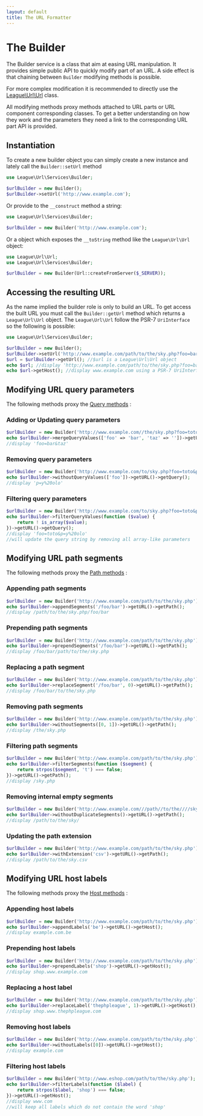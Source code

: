 ```yaml
---
layout: default
title: The URL Formatter
---
```


# The Builder

The Builder service is a class that aim at easing URL manipulation. It provides simple public API to quickly modify part of an URL. A side effect is that chaining between `Builder` modifying methods is possible.

For more complex modification it is recommended to directly use the [League\Url\Url](/dev-master/url/manipulation) class.

All modifying methods proxy methods attached to URL parts or URL component corresponding classes. To get a better understanding on how they work and the parameters they need a link to the corresponding URL part API is provided.

## Instantiation

To create a new builder object you can simply create a new instance and lately call the `Builder::setUrl` method

~~~php
use League\Url\Services\Builder;

$urlBuilder = new Builder();
$urlBuilder->setUrl('http://www.example.com');
~~~

Or provide to the `__construct` method a string:

~~~php
use League\Url\Services\Builder;

$urlBuilder = new Builder('http://www.example.com');
~~~

Or a object which exposes the `__toString` method like the `League\Url\Url` object:

~~~php
use League\Url\Url;
use League\Url\Services\Builder;

$urlBuilder = new Builder(Url::createFromServer($_SERVER));
~~~

## Accessing the resulting URL

As the name implied the builder role is only to build an URL. To get access the built URL you must call the `Builder::getUrl` method which returns a `League\Url\Url` object. The `League\Url\Url` follow the PSR-7 `UriInterface` so the following is possible:

~~~php
use League\Url\Services\Builder;

$urlBuilder = new Builder();
$urlBuilder->setUrl('http://www.example.com/path/to/the/sky.php?foo=bar#~typo');
$url = $urlBuilder->getUrl(); //$url is a League\Url\Url object
echo $url; //display 'http://www.example.com/path/to/the/sky.php?foo=bar#~typo'
echo $url->getHost(); //display www.example.com using a PSR-7 UriInterface method
~~~

## Modifying URL query parameters

The following methods proxy the [Query methods](/dev-master/components/query/#modifying-a-query) :

### Adding or Updating query parameters

~~~php
$urlBuilder = new Builder('http://www.example.com//the/sky.php?foo=toto#~typo');
echo $urlBuilder->mergeQueryValues(['foo' => 'bar', 'taz' => ''])->getURL()->getQuery();
//display 'foo=bar&taz'
~~~

### Removing query parameters

~~~php
$urlBuilder = new Builder('http://www.example.com/to/sky.php?foo=toto&p=y+olo#~typo');
echo $urlBuilder->withoutQueryValues(['foo'])->getURL()->getQuery();
//display 'p=y%20olo'
~~~

### Filtering query parameters

~~~php
$urlBuilder = new Builder('http://www.example.com/to/sky.php?foo=toto&p=y+olo#~typo');
echo $urlBuilder->filterQueryValues(function ($value) {
	return ! is_array($value);
})->getURL()->getQuery();
//display 'foo=toto&p=y%20olo'
//will update the query string by removing all array-like parameters
~~~

## Modifying URL path segments

The following methods proxy the [Path methods](/dev-master/components/path/#path-normalization) :

### Appending path segments

~~~php
$urlBuilder = new Builder('http://www.example.com/path/to/the/sky.php');
echo $urlBuilder->appendSegments('/foo/bar')->getURL()->getPath();
//display /path/to/the/sky.php/foo/bar
~~~

### Prepending path segments

~~~php
$urlBuilder = new Builder('http://www.example.com/path/to/the/sky.php');
echo $urlBuilder->prependSegments('/foo/bar')->getURL()->getPath();
//display /foo/bar/path/to/the/sky.php
~~~

### Replacing a path segment

~~~php
$urlBuilder = new Builder('http://www.example.com/path/to/the/sky.php');
echo $urlBuilder->replaceSegment('/foo/bar', 0)->getURL()->getPath();
//display /foo/bar/to/the/sky.php
~~~

### Removing path segments

~~~php
$urlBuilder = new Builder('http://www.example.com/path/to/the/sky.php');
echo $urlBuilder->withoutSegments([0, 1])->getURL()->getPath();
//display /the/sky.php
~~~

### Filtering path segments

~~~php
$urlBuilder = new Builder('http://www.example.com/path/to/the/sky.php');
echo $urlBuilder->filterSegments(function ($segment) {
	return strpos($segment, 't') === false;
})->getURL()->getPath();
//display /sky.php
~~~

### Removing internal empty segments

~~~php
$urlBuilder = new Builder('http://www.example.com///path//to/the////sky//');
echo $urlBuilder->withoutDuplicateSegments()->getURL()->getPath();
//display /path/to/the/sky/
~~~

### Updating the path extension

~~~php
$urlBuilder = new Builder('http://www.example.com/path/to/the/sky.php');
echo $urlBuilder->withExtension('csv')->getURL()->getPath();
//display /path/to/the/sky.csv
~~~

## Modifying URL host labels

The following methods proxy the [Host methods](/dev-master/components/host/#modifying-the-host) :

### Appending host labels

~~~php
$urlBuilder = new Builder('http://www.example.com/path/to/the/sky.php');
echo $urlBuilder->appendLabels('be')->getURL()->getHost();
//display example.com.be
~~~

### Prepending host labels

~~~php
$urlBuilder = new Builder('http://www.example.com/path/to/the/sky.php');
echo $urlBuilder->prependLabels('shop')->getURL()->getHost();
//display shop.www.example.com
~~~

### Replacing a host label

~~~php
$urlBuilder = new Builder('http://www.example.com/path/to/the/sky.php');
echo $urlBuilder->replaceLabel('thephpleague', 1)->getURL()->getHost();
//display shop.www.thephpleague.com
~~~

### Removing host labels

~~~php
$urlBuilder = new Builder('http://www.example.com/path/to/the/sky.php');
echo $urlBuilder->withoutLabels([0])->getURL()->getHost();
//display example.com
~~~

### Filtering host labels

~~~php
$urlBuilder = new Builder('http://www.eshop.com/path/to/the/sky.php');
echo $urlBuilder->filterLabels(function ($label) {
	return strpos($label, 'shop') === false;
})->getURL()->getHost();
//display www.com
//will keep all labels which do not contain the word 'shop'
~~~
